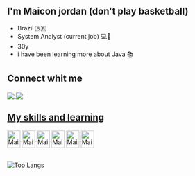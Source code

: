 

## I'm Maicon jordan (don't play basketball)

- Brazil 🇧🇷
- System Analyst (current job) 💻:briefcase:
- 30y 
- i have been learning more about Java 📚

## Connect whit me 

<a href="https://www.linkedin.com/in/maiconj/" target="_blank">
<img align="center" src="https://img.shields.io/badge/LinkedIn-0077B5?style=for-the-badge&logo=linkedin&logoColor=white" style="max-width:100%">
<a href="https://instagram.com/maiconjordansr" target="_blank">
<img align="center" src="https://img.shields.io/badge/Instagram-E4405F?style=for-the-badge&logo=instagram&logoColor=white" style="max-width:100%">
  
 ## My skills and learning  

   <img align="center" alt="Maicon" height="40" width="30" src="https://cdn.jsdelivr.net/gh/devicons/devicon/icons/postgresql/postgresql-original.svg" style="maxwidth:100%">
   <img align="center" alt="Maicon" height="40" width="30" src="https://cdn.jsdelivr.net/gh/devicons/devicon/icons/mysql/mysql-original.svg" style="max-width:100%">
   <img align="center" alt="Maicon" height="40" width="30" src="https://cdn.jsdelivr.net/gh/devicons/devicon/icons/html5/html5-original.svg" style="max-width:100%"> 
   <img align="center" alt="Maicon" height="40" width="30" src="https://cdn.jsdelivr.net/gh/devicons/devicon/icons/css3/css3-original.svg" style="max-width:100%">
   <img align="center" alt="Maicon" height="40" width="30" src="https://cdn.jsdelivr.net/gh/devicons/devicon/icons/javascript/javascript-original.svg" style="max-width:100%">
   <img align="center" alt="Maicon" height="40" width="30" src="https://cdn.jsdelivr.net/gh/devicons/devicon/icons/git/git-original.svg" style="max-width:100%"> 
   <br>
   <br>
    
    

    
    
 
 [![Top Langs](https://github-readme-stats.vercel.app/api/top-langs/?username=MaiconJordan&layout=compact)](https://github.com/MaiconJordan/github-readme-stats)
